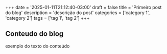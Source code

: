 +++
date = '2025-01-11T21:12:40-03:00'
draft = false
title = 'Primeiro post do blog'
description = 'descrição do post'
categories = ['category 1', 'category 2']
tags = ['tag 1', 'tag 2']
+++

## Conteudo do blog

exemplo do texto do conteúdo
